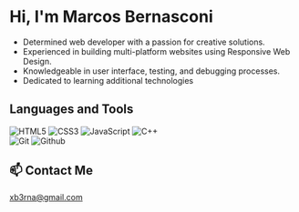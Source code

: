# Hi, I'm Marcos Bernasconi

- Determined web developer with a passion for creative solutions.
- Experienced in building multi-platform websites using Responsive Web Design.
- Knowledgeable in user interface, testing, and debugging processes.
- Dedicated to learning additional technologies

## Languages and Tools
![HTML5](https://img.shields.io/badge/-HTML5-000000?style=flat&logo=html5)
![CSS3](https://img.shields.io/badge/-CSS-000000?style=flat&logo=css3&logoColor=blue)
![JavaScript](https://img.shields.io/badge/-JavaScript-000000?style=flat&logo=javascript)
![C++](https://img.shields.io/badge/-C++-000000?style=flat&logo=c%2B%2B)
<br/>
![Git](https://img.shields.io/badge/-Git-000000?style=flat&logo=git)
![Github](https://img.shields.io/badge/-Github-000000?style=flat&logo=github)

## 📫 Contact Me
xb3rna@gmail.com

